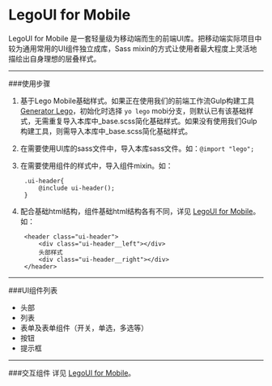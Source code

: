 # LegoUI for Mobile

LegoUI for Mobile 是一套轻量级为移动端而生的前端UI库。把移动端实际项目中较为通用常用的UI组件独立成库，Sass mixin的方式让使用者最大程度上灵活地描绘出自身理想的层叠样式。

---

###使用步骤

1. 基于Lego Mobile基础样式。如果正在使用我们的前端工作流Gulp构建工具 [Generator Lego](https://github.com/duowan/generator-lego)，初始化时选择 `yo lego` mobi分支，则默认已有该基础样式，无需重复导入本库中_base.scss简化基础样式。如果没有使用我们Gulp构建工具，则需导入本库中_base.scss简化基础样式。

2. 在需要使用UI库的sass文件中，导入本库sass文件。如：`@import "lego";`

3. 在需要使用组件的样式中，导入组件mixin。如：
	
		.ui-header{
			@include ui-header();
		}
		
4. 配合基础html结构，组件基础html结构各有不同，详见 [LegoUI for Mobile](http://ued.yypm.com/legomobi/3.0.0/src/docs/home.html)。如：

		<header class="ui-header">
	        <div class="ui-header__left"></div>
	        头部样式
	        <div class="ui-header__right"></div>
	    </header>
	    
---

###UI组件列表
* 头部
* 列表
* 表单及表单组件（开关，单选，多选等）
* 按钮
* 提示框

---

###交互组件
详见 [LegoUI for Mobile](http://ued.yypm.com/legomobi/3.0.0/src/docs/home.html)。